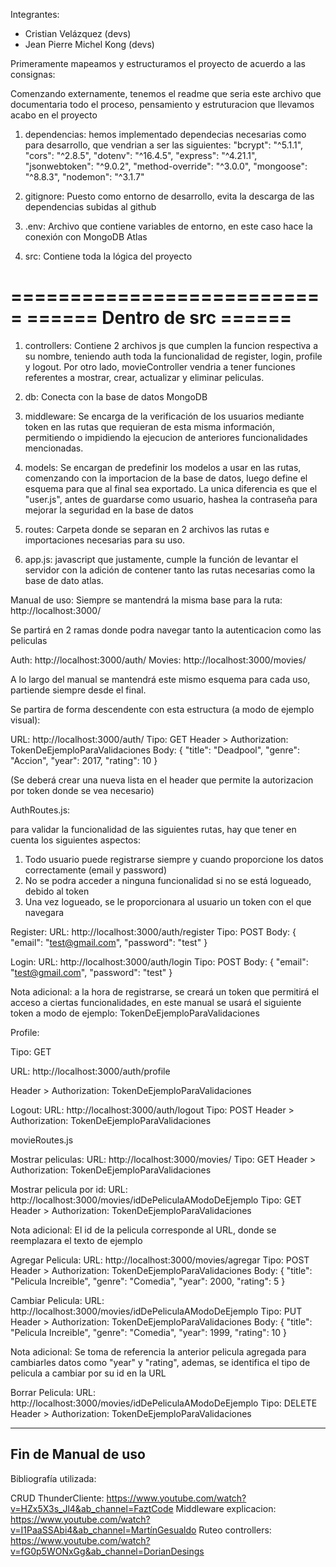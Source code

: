 Integrantes:
- Cristian Velázquez (devs)
- Jean Pierre Michel Kong (devs)

Primeramente mapeamos y estructuramos el proyecto de acuerdo a las consignas:

Comenzando externamente, tenemos el readme que seria este archivo que documentaria todo el proceso, pensamiento y estruturacion que llevamos acabo en el proyecto

1) dependencias:
    hemos implementado dependecias necesarias como para desarrollo, que vendrian a ser las siguientes:
    "bcrypt": "^5.1.1",
    "cors": "^2.8.5",
    "dotenv": "^16.4.5",
    "express": "^4.21.1",
    "jsonwebtoken": "^9.0.2",
    "method-override": "^3.0.0",
    "mongoose": "^8.8.3",
    "nodemon": "^3.1.7"

2) gitignore:
    Puesto como entorno de desarrollo, evita la descarga de las dependencias subidas al github

3) .env:
    Archivo que contiene variables de entorno, en este caso hace la conexión con MongoDB Atlas

4) src:
    Contiene toda la lógica del proyecto

===========================
====== Dentro de src ======
===========================

1) controllers:
    Contiene 2 archivos js que cumplen la funcion respectiva a su nombre, teniendo auth toda la funcionalidad de register, login, profile y logout. Por otro lado, movieController vendria a tener funciones referentes a mostrar, crear, actualizar y eliminar peliculas.

2) db:
    Conecta con la base de datos MongoDB

3) middleware:
    Se encarga de la verificación de los usuarios mediante token en las rutas que requieran de esta misma información, permitiendo o impidiendo la ejecucion de anteriores funcionalidades mencionadas.

4) models:
    Se encargan de predefinir los modelos a usar en las rutas, comenzando con la importacion de la base de datos, luego define el esquema para que al final sea exportado. La unica diferencia es que el "user.js", antes de guardarse como usuario, hashea la contraseña para mejorar la seguridad en la base de datos

5) routes:
    Carpeta donde se separan en 2 archivos las rutas e importaciones necesarias para su uso.

6) app.js:
    javascript que justamente, cumple la función de levantar el servidor con la adición de contener tanto las rutas necesarias como la base de dato atlas.



Manual de uso:
Siempre se mantendrá la misma base para la ruta: http://localhost:3000/

Se partirá en 2 ramas donde podra navegar tanto la autenticacion como las peliculas

Auth: http://localhost:3000/auth/
Movies: http://localhost:3000/movies/

A lo largo del manual se mantendrá este mismo esquema para cada uso, partiende siempre desde el final.

Se partira de forma descendente con esta estructura (a modo de ejemplo visual):

URL: http://localhost:3000/auth/
Tipo: GET
Header > Authorization: TokenDeEjemploParaValidaciones
Body:   {
            "title": "Deadpool",
            "genre": "Accion",
            "year": 2017,
            "rating": 10
        }

(Se deberá crear una nueva lista en el header que permite la autorizacion por token donde se vea necesario)


AuthRoutes.js:

para validar la funcionalidad de las siguientes rutas, hay que tener en cuenta los siguientes aspectos:
1) Todo usuario puede registrarse siempre y cuando proporcione los datos correctamente (email y password)
2) No se podra acceder a ninguna funcionalidad si no se está logueado, debido al token
3) Una vez logueado, se le proporcionara al usuario un token con el que navegara



Register:
URL: http://localhost:3000/auth/register
Tipo: POST
Body:
  {
    "email": "test@gmail.com",
    "password": "test"
  }



Login:
URL: http://localhost:3000/auth/login
Tipo: POST
Body:
  {
    "email": "test@gmail.com",
    "password": "test"
  }

Nota adicional: a la hora de registrarse, se creará un token que permitirá el acceso a ciertas funcionalidades, en este manual se usará el siguiente token a modo de ejemplo: TokenDeEjemploParaValidaciones



Profile:

Tipo: GET

URL: http://localhost:3000/auth/profile

Header > Authorization: TokenDeEjemploParaValidaciones



Logout:
URL: http://localhost:3000/auth/logout
Tipo: POST
Header > Authorization: TokenDeEjemploParaValidaciones



movieRoutes.js

Mostrar peliculas:
URL: http://localhost:3000/movies/
Tipo: GET
Header > Authorization: TokenDeEjemploParaValidaciones


Mostrar pelicula por id:
URL: http://localhost:3000/movies/idDePeliculaAModoDeEjemplo
Tipo: GET
Header > Authorization: TokenDeEjemploParaValidaciones

Nota adicional: El id de la pelicula corresponde al URL, donde se reemplazara el texto de ejemplo



Agregar Pelicula:
URL: http://localhost:3000/movies/agregar
Tipo: POST
Header > Authorization: TokenDeEjemploParaValidaciones
Body:
  {
    "title": "Pelicula Increible",
    "genre": "Comedia",
    "year": 2000,
    "rating": 5
  }



Cambiar Pelicula:
URL: http://localhost:3000/movies/idDePeliculaAModoDeEjemplo
Tipo: PUT
Header > Authorization: TokenDeEjemploParaValidaciones
Body:
  {
    "title": "Pelicula Increible",
    "genre": "Comedia",
    "year": 1999,
    "rating": 10
  }

Nota adicional: Se toma de referencia la anterior pelicula agregada para cambiarles datos como "year" y "rating", ademas, se identifica el tipo de pelicula a cambiar por su id en la URL



Borrar Pelicula:
URL: http://localhost:3000/movies/idDePeliculaAModoDeEjemplo
Tipo: DELETE
Header > Authorization: TokenDeEjemploParaValidaciones

--------------------
Fin de Manual de uso
--------------------

Bibliografía utilizada:

CRUD ThunderCliente: https://www.youtube.com/watch?v=HZx5X3s_Jl4&ab_channel=FaztCode
Middleware explicacion: https://www.youtube.com/watch?v=I1PaaSSAbi4&ab_channel=MartínGesualdo
Ruteo controllers: https://www.youtube.com/watch?v=fG0p5WONxGg&ab_channel=DorianDesings
